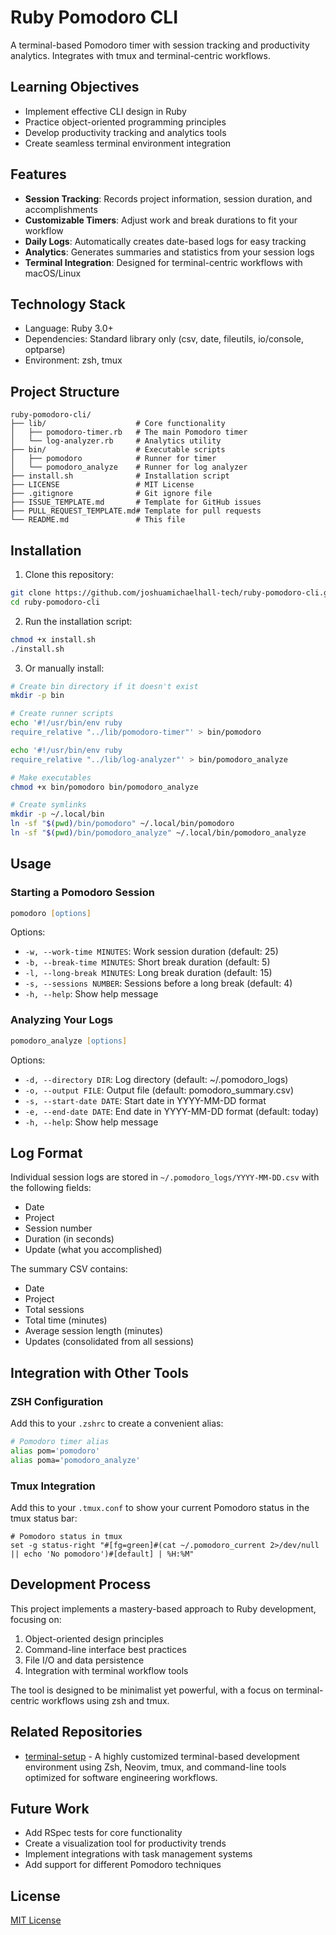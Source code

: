 # Ruby Pomodoro CLI

A terminal-based Pomodoro timer with session tracking and productivity analytics. Integrates with tmux and terminal-centric workflows.

## Learning Objectives
- Implement effective CLI design in Ruby
- Practice object-oriented programming principles
- Develop productivity tracking and analytics tools
- Create seamless terminal environment integration

## Features

- **Session Tracking**: Records project information, session duration, and accomplishments
- **Customizable Timers**: Adjust work and break durations to fit your workflow
- **Daily Logs**: Automatically creates date-based logs for easy tracking
- **Analytics**: Generates summaries and statistics from your session logs
- **Terminal Integration**: Designed for terminal-centric workflows with macOS/Linux

## Technology Stack
- Language: Ruby 3.0+
- Dependencies: Standard library only (csv, date, fileutils, io/console, optparse)
- Environment: zsh, tmux

## Project Structure
```
ruby-pomodoro-cli/
├── lib/                    # Core functionality
│   ├── pomodoro-timer.rb   # The main Pomodoro timer
│   └── log-analyzer.rb     # Analytics utility
├── bin/                    # Executable scripts
│   ├── pomodoro            # Runner for timer
│   └── pomodoro_analyze    # Runner for log analyzer
├── install.sh              # Installation script
├── LICENSE                 # MIT License
├── .gitignore              # Git ignore file
├── ISSUE_TEMPLATE.md       # Template for GitHub issues
├── PULL_REQUEST_TEMPLATE.md# Template for pull requests
└── README.md               # This file
```

## Installation

1. Clone this repository:
```zsh
git clone https://github.com/joshuamichaelhall-tech/ruby-pomodoro-cli.git
cd ruby-pomodoro-cli
```

2. Run the installation script:
```zsh
chmod +x install.sh
./install.sh
```

3. Or manually install:
```zsh
# Create bin directory if it doesn't exist
mkdir -p bin

# Create runner scripts
echo '#!/usr/bin/env ruby
require_relative "../lib/pomodoro-timer"' > bin/pomodoro

echo '#!/usr/bin/env ruby
require_relative "../lib/log-analyzer"' > bin/pomodoro_analyze

# Make executables
chmod +x bin/pomodoro bin/pomodoro_analyze

# Create symlinks
mkdir -p ~/.local/bin
ln -sf "$(pwd)/bin/pomodoro" ~/.local/bin/pomodoro
ln -sf "$(pwd)/bin/pomodoro_analyze" ~/.local/bin/pomodoro_analyze
```

## Usage

### Starting a Pomodoro Session

```zsh
pomodoro [options]
```

Options:
- `-w, --work-time MINUTES`: Work session duration (default: 25)
- `-b, --break-time MINUTES`: Short break duration (default: 5)
- `-l, --long-break MINUTES`: Long break duration (default: 15)
- `-s, --sessions NUMBER`: Sessions before a long break (default: 4)
- `-h, --help`: Show help message

### Analyzing Your Logs

```zsh
pomodoro_analyze [options]
```

Options:
- `-d, --directory DIR`: Log directory (default: ~/.pomodoro_logs)
- `-o, --output FILE`: Output file (default: pomodoro_summary.csv)
- `-s, --start-date DATE`: Start date in YYYY-MM-DD format
- `-e, --end-date DATE`: End date in YYYY-MM-DD format (default: today)
- `-h, --help`: Show help message

## Log Format

Individual session logs are stored in `~/.pomodoro_logs/YYYY-MM-DD.csv` with the following fields:
- Date
- Project
- Session number
- Duration (in seconds)
- Update (what you accomplished)

The summary CSV contains:
- Date
- Project
- Total sessions
- Total time (minutes)
- Average session length (minutes)
- Updates (consolidated from all sessions)

## Integration with Other Tools

### ZSH Configuration

Add this to your `.zshrc` to create a convenient alias:

```zsh
# Pomodoro timer alias
alias pom='pomodoro'
alias poma='pomodoro_analyze'
```

### Tmux Integration

Add this to your `.tmux.conf` to show your current Pomodoro status in the tmux status bar:

```
# Pomodoro status in tmux
set -g status-right "#[fg=green]#(cat ~/.pomodoro_current 2>/dev/null || echo 'No pomodoro')#[default] | %H:%M"
```

## Development Process

This project implements a mastery-based approach to Ruby development, focusing on:

1. Object-oriented design principles
2. Command-line interface best practices
3. File I/O and data persistence
4. Integration with terminal workflow tools

The tool is designed to be minimalist yet powerful, with a focus on terminal-centric workflows using zsh and tmux.

## Related Repositories

- [terminal-setup](https://https://github.com/JoshuaMichaelHall-Tech/terminal-setup) - A highly customized terminal-based development environment using Zsh, Neovim, tmux, and command-line tools optimized for software engineering workflows.

## Future Work

- Add RSpec tests for core functionality
- Create a visualization tool for productivity trends
- Implement integrations with task management systems
- Add support for different Pomodoro techniques

## License

[MIT License](LICENSE)
